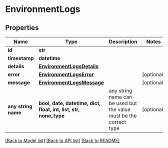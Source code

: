 # EnvironmentLogs


## Properties
Name | Type | Description | Notes
------------ | ------------- | ------------- | -------------
**id** | **str** |  | 
**timestamp** | **datetime** |  | 
**details** | [**EnvironmentLogsDetails**](EnvironmentLogsDetails.md) |  | 
**error** | [**EnvironmentLogsError**](EnvironmentLogsError.md) |  | [optional] 
**message** | [**EnvironmentLogsMessage**](EnvironmentLogsMessage.md) |  | [optional] 
**any string name** | **bool, date, datetime, dict, float, int, list, str, none_type** | any string name can be used but the value must be the correct type | [optional]

[[Back to Model list]](../README.md#documentation-for-models) [[Back to API list]](../README.md#documentation-for-api-endpoints) [[Back to README]](../README.md)


